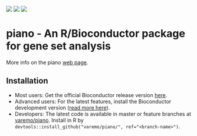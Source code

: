 [![](http://bioconductor.org/shields/downloads/piano.svg)](http://bioconductor.org/packages/stats/bioc/piano/)
[![](http://bioconductor.org/shields/years-in-bioc/piano.svg)](https://www.bioconductor.org/packages/release/bioc/html/piano.html)
[![](http://bioconductor.org/shields/build/release/bioc/piano.svg)](http://bioconductor.org/checkResults/release/bioc-LATEST/piano/)


# piano - An R/Bioconductor package for gene set analysis

More info on the piano [web page](https://varemo.github.io/piano/).

## Installation
- Most users: Get the official Bioconductor release version [here](https://www.bioconductor.org/packages/release/bioc/html/piano.html).
- Advanced users: For the latest features, install the Bioconductor development version ([read more here](http://bioconductor.org/developers/how-to/useDevel/)).
- Developers: The latest code is available in master or feature branches at [varemo/piano](https://github.com/varemo/piano). Install in R by `devtools::install_github("varemo/piano/", ref="<branch-name>")`.
